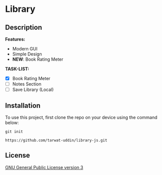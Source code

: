 # Library

## Description

**Features:**

- Modern GUI
- Simple Design
- **NEW**: Book Rating Meter

**TASK-LIST:**

- [x] Book Rating Meter
- [ ] Notes Section
- [ ] Save Library (Local)

## Installation

To use this project, first clone the repo on your device using the command below:

`git init`

`https://github.com/tarwat-uddin/library-js.git`

## License

[GNU General Public License version 3](https://opensource.org/licenses/GPL-3.0)
